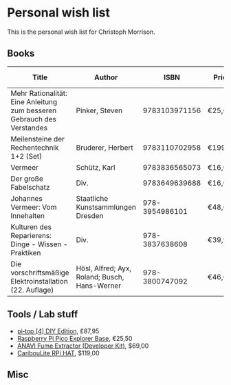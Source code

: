# Personal wish list
This is the personal wish list for Christoph Morrison.


## Books
|Title|Author|ISBN|Price|Purchase at|
|-----|------|----|-----|-----------|
|Mehr Rationalität: Eine Anleitung zum besseren Gebrauch des Verstandes|Pinker, Steven|9783103971156|€25,00|[Antaios](https://antaios.de/detail/index/sArticle/136991)
|Meilensteine der Rechentechnik 1+2 (Set)|Bruderer, Herbert|9783110702958|€199,00|[Antaios](https://antaios.de/detail/index/sArticle/136992)
|Vermeer|Schütz, Karl|9783836565073|€16,00|[Antaios](https://antaios.de/detail/index/sArticle/136993)
|Der große Fabelschatz|Div.|9783649639688|€16,00|[Antaios](https://antaios.de/detail/index/sArticle/136995)
|Johannes Vermeer: Vom Innehalten|Staatliche Kunstsammlungen Dresden|978-3954986101|€48,00|[Antaios](https://antaios.de/detail/index/sArticle/136998)
|Kulturen des Reparierens: Dinge - Wissen - Praktiken|Div.|978-3837638608|€39,99|[Antaios](https://antaios.de/detail/index/sArticle/136999)
|Die vorschriftsmäßige Elektroinstallation (22. Auflage)|Hösl, Alfred; Ayx, Roland; Busch, Hans-Werner|978-3800747092|€46,00|[Antaios](https://antaios.de/search?addArticle=9783800747092)

## Tools / Lab stuff
* [pi‑top [4] DIY Edition](https://www.pi-top.com/products/diy-edition), £87,95
* [Raspberry Pi Pico Explorer Base](https://www.berrybase.de/neu/raspberry-pi-pico-explorer-base?c=2462), €25,50
* [ANAVI Fume Extractor (Developer Kit)](https://www.crowdsupply.com/anavi-technology/fume-extractor), $69,00
* [CaribouLite RPi HAT](https://www.crowdsupply.com/cariboulabs/cariboulite-rpi-hat), $119,00


## Misc
